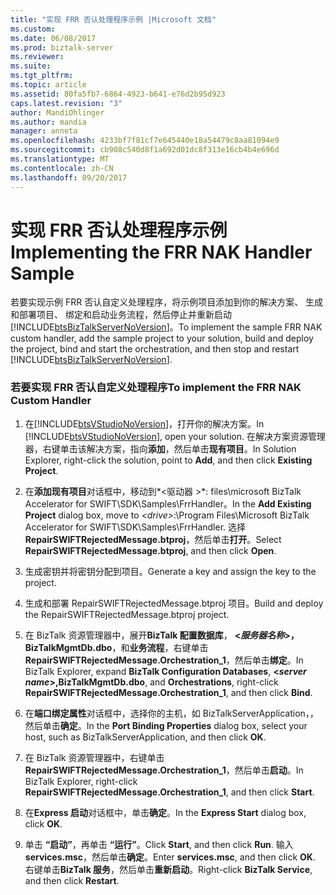 ```yaml
---
title: "实现 FRR 否认处理程序示例 |Microsoft 文档"
ms.custom: 
ms.date: 06/08/2017
ms.prod: biztalk-server
ms.reviewer: 
ms.suite: 
ms.tgt_pltfrm: 
ms.topic: article
ms.assetid: 80fa5fb7-6864-4923-b641-e76d2b95d923
caps.latest.revision: "3"
author: MandiOhlinger
ms.author: mandia
manager: anneta
ms.openlocfilehash: 4233bf7f81cf7e645440e18a54479c8aa81094e9
ms.sourcegitcommit: cb908c540d8f1a692d01dc8f313e16cb4b4e696d
ms.translationtype: MT
ms.contentlocale: zh-CN
ms.lasthandoff: 09/20/2017
---
```

# <a name="implementing-the-frr-nak-handler-sample"></a><span data-ttu-id="d8042-102">实现 FRR 否认处理程序示例</span><span class="sxs-lookup"><span data-stu-id="d8042-102">Implementing the FRR NAK Handler Sample</span></span>
<span data-ttu-id="d8042-103">若要实现示例 FRR 否认自定义处理程序，将示例项目添加到你的解决方案、 生成和部署项目、 绑定和启动业务流程，然后停止并重新启动[!INCLUDE[btsBizTalkServerNoVersion](../../includes/btsbiztalkservernoversion-md.md)]。</span><span class="sxs-lookup"><span data-stu-id="d8042-103">To implement the sample FRR NAK custom handler, add the sample project to your solution, build and deploy the project, bind and start the orchestration, and then stop and restart [!INCLUDE[btsBizTalkServerNoVersion](../../includes/btsbiztalkservernoversion-md.md)].</span></span>  
  
### <a name="to-implement-the-frr-nak-custom-handler"></a><span data-ttu-id="d8042-104">若要实现 FRR 否认自定义处理程序</span><span class="sxs-lookup"><span data-stu-id="d8042-104">To implement the FRR NAK Custom Handler</span></span>  
  
1.  <span data-ttu-id="d8042-105">在[!INCLUDE[btsVStudioNoVersion](../../includes/btsvstudionoversion-md.md)]，打开你的解决方案。</span><span class="sxs-lookup"><span data-stu-id="d8042-105">In [!INCLUDE[btsVStudioNoVersion](../../includes/btsvstudionoversion-md.md)], open your solution.</span></span> <span data-ttu-id="d8042-106">在解决方案资源管理器，右键单击该解决方案，指向**添加**，然后单击**现有项目**。</span><span class="sxs-lookup"><span data-stu-id="d8042-106">In Solution Explorer, right-click the solution, point to **Add**, and then click **Existing Project**.</span></span>  
  
2.  <span data-ttu-id="d8042-107">在**添加现有项目**对话框中，移动到*\<驱动器 >*: files\microsoft BizTalk Accelerator for SWIFT\SDK\Samples\FrrHandler。</span><span class="sxs-lookup"><span data-stu-id="d8042-107">In the **Add Existing Project** dialog box, move to *\<drive>*:\Program Files\Microsoft BizTalk Accelerator for SWIFT\SDK\Samples\FrrHandler.</span></span> <span data-ttu-id="d8042-108">选择**RepairSWIFTRejectedMessage.btproj**，然后单击**打开**。</span><span class="sxs-lookup"><span data-stu-id="d8042-108">Select **RepairSWIFTRejectedMessage.btproj**, and then click **Open**.</span></span>  
  
3.  <span data-ttu-id="d8042-109">生成密钥并将密钥分配到项目。</span><span class="sxs-lookup"><span data-stu-id="d8042-109">Generate a key and assign the key to the project.</span></span>  
  
4.  <span data-ttu-id="d8042-110">生成和部署 RepairSWIFTRejectedMessage.btproj 项目。</span><span class="sxs-lookup"><span data-stu-id="d8042-110">Build and deploy the RepairSWIFTRejectedMessage.btproj project.</span></span>  
  
5.  <span data-ttu-id="d8042-111">在 BizTalk 资源管理器中，展开**BizTalk 配置数据库**，   **\<*服务器名称*>，BizTalkMgmtDb.dbo**，和**业务流程**，右键单击**RepairSWIFTRejectedMessage.Orchestration_1**，然后单击**绑定**。</span><span class="sxs-lookup"><span data-stu-id="d8042-111">In BizTalk Explorer, expand **BizTalk Configuration Databases**, **\<*server name*>,BizTalkMgmtDb.dbo**, and **Orchestrations**, right-click **RepairSWIFTRejectedMessage.Orchestration_1**, and then click **Bind**.</span></span>  
  
6.  <span data-ttu-id="d8042-112">在**端口绑定属性**对话框中，选择你的主机，如 BizTalkServerApplication，，然后单击**确定**。</span><span class="sxs-lookup"><span data-stu-id="d8042-112">In the **Port Binding Properties** dialog box, select your host, such as BizTalkServerApplication, and then click **OK**.</span></span>  
  
7.  <span data-ttu-id="d8042-113">在 BizTalk 资源管理器中，右键单击**RepairSWIFTRejectedMessage.Orchestration_1**，然后单击**启动**。</span><span class="sxs-lookup"><span data-stu-id="d8042-113">In BizTalk Explorer, right-click **RepairSWIFTRejectedMessage.Orchestration_1**, and then click **Start**.</span></span>  
  
8.  <span data-ttu-id="d8042-114">在**Express 启动**对话框中，单击**确定**。</span><span class="sxs-lookup"><span data-stu-id="d8042-114">In the **Express Start** dialog box, click **OK**.</span></span>  
  
9. <span data-ttu-id="d8042-115">单击 **“启动”**，再单击 **“运行”**。</span><span class="sxs-lookup"><span data-stu-id="d8042-115">Click **Start**, and then click **Run**.</span></span> <span data-ttu-id="d8042-116">输入**services.msc**，然后单击**确定**。</span><span class="sxs-lookup"><span data-stu-id="d8042-116">Enter **services.msc**, and then click **OK**.</span></span> <span data-ttu-id="d8042-117">右键单击**BizTalk 服务**，然后单击**重新启动**。</span><span class="sxs-lookup"><span data-stu-id="d8042-117">Right-click **BizTalk Service**, and then click **Restart**.</span></span>